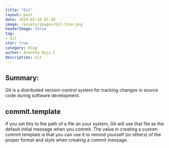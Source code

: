 ```yaml
---
title: "Git"
layout: post
date: 2019-02-10 07:30
image: /assets/images/Git-Icon.png
headerImage: false
tag:
- Git
star: true
category: blog
author: Anantha Raju C
description: Git
---
```


## Summary:

Git is a distributed version-control system for tracking changes in source code during software development.

## commit.template

If you set this to the path of a file on your system, Git will use that file as the default initial message when you commit. The value in creating a custom commit template is that you can use it to remind yourself (or others) of the proper format and style when creating a commit message.

<script src="https://gist.github.com/benbalter/5555251.js?file=gist.md"></script>

<script src="https://gist.github.com/AnanthaRajuC/7c064859b3ef1c046c3070801e512001?file=git-commit-template.txt"></script>
